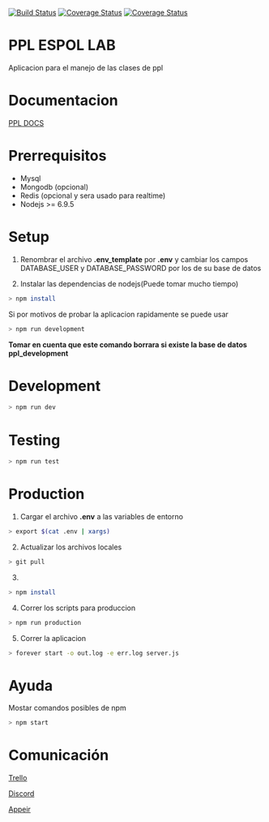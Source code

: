 [![Build Status](https://travis-ci.org/joelerll/ppl_app_lab.svg?branch=develop_v2)](https://travis-ci.org/joelerll/ppl_app_lab)
[![Coverage Status](https://coveralls.io/repos/github/joelerll/ppl_app_lab/badge.svg?branch=develop_v2)](https://coveralls.io/github/joelerll/ppl_app_lab?branch=develop_v2)
[![Coverage Status](https://codecov.io/gh/joelerll/ppl_app_lab/branch/develop_v2/graph/badge.svg)](https://codecov.io/gh/joelerll/ppl_app_lab/branch/develop_v2)

# PPL ESPOL LAB

Aplicacion para el manejo de las clases de ppl

# Documentacion

[PPL DOCS](https://joelerll95.gitbooks.io/ppl_aplicacion/content/)

# Prerrequisitos

* Mysql
* Mongodb (opcional)
* Redis (opcional y sera usado para realtime)
* Nodejs >= 6.9.5

# Setup

1. Renombrar el archivo __.env_template__ por __.env__ y cambiar los campos DATABASE_USER y DATABASE_PASSWORD por los de su base de datos

2. Instalar las dependencias de nodejs(Puede tomar mucho tiempo)

```sh
> npm install
```

Si por motivos de probar la aplicacion rapidamente se puede usar

```sh
> npm run development
```

__Tomar en cuenta que este comando borrara si existe la base de datos ppl_development__


# Development

```sh
> npm run dev
```

# Testing

```sh
> npm run test
```

# Production

1. Cargar el archivo __.env__ a las variables de entorno

```sh
> export $(cat .env | xargs)
```

2. Actualizar los archivos locales

```sh
> git pull
```

3. 
```sh
> npm install
```

4. Correr los scripts para produccion

```sh
> npm run production
```

5. Correr la aplicacion

```sh
> forever start -o out.log -e err.log server.js
```

# Ayuda

Mostar comandos posibles de npm

```sh
> npm start
```

# Comunicación

[Trello](https://trello.com/b/khhR0x5e/ppldev)

[Discord](https://discord.gg/Sjkhd6D)

[Appeir](https://appear.in/ppl_app_lab)

